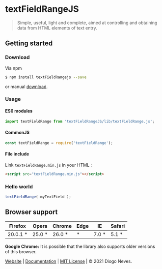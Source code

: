 # textFieldRangeJS

<blockquote>
 Simple, useful, light and complete, aimed at controlling and obtaining data from HTML elements of text entry.
</blockquote>

## Getting started

### Download

Via npm

```bash
$ npm install textFieldRangejs --save
```

or manual [download](https://github.com/diogoneves07/textFieldRangeJS/archive/master.zip).

### Usage

#### ES6 modules

```javascript
import textFieldRange from 'textFieldRangeJS/lib/textFieldRange.js';
```

#### CommonJS

```javascript
const textFieldRange = require('textFieldRange');
```

#### File include

Link `textFieldRange.min.js` in your HTML :

```html
<script src="textFieldRange.min.js"></script>
```

### Hello world

```javascript
textFieldRange( myTextField );
```

## Browser support

| Firefox | Opera | Chrome | Edge | IE | Safari |
| --- | --- | --- | --- | --- | --- |
| 20.0.1 * | 25.0 * | 26.0 * | * | 7.0 * | 5.1 * |

<p>
<strong>Google Chrome:</strong> It is possible that the library also supports older versions of this browser.
</p>


[Website](https://flyneves.com) | [Documentation](https://flyneves.com/en-US/projects/textFieldRangejs/) | [MIT License](LICENSE.md) | © 2021 Diogo Neves.
